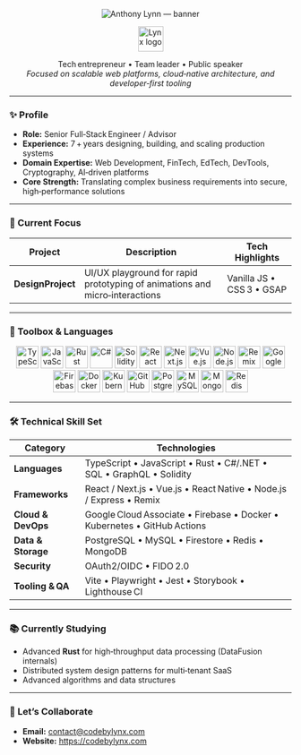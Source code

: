 <!-- README.md for Anthony Lynn (github.com/anthony-lynx) -->

<!-- ----------  HERO  ---------- -->
<p align="center">
  <!-- Animated typing banner -->
  <img
    src="https://readme-typing-svg.herokuapp.com?font=Fira+Code&weight=700&size=24&pause=1000&center=true&vCenter=true&multiline=true&width=780&height=70&lines=Anthony+Lynn;Senior+Full‑Stack+Engineer"
    alt="Anthony Lynn — banner"
/>
</p>

<p align="center">
  <img
    src="https://lynx-pullzone.b-cdn.net/11.png"
    alt="Lynx logo"
    width="45"
    height="45"
  />
</p>


<p align="center">
  Tech entrepreneur • Team leader • Public speaker  
  <br/>
  <em>Focused on scalable web platforms, cloud‑native architecture, and developer‑first tooling</em>
</p>

---

### ✨ Profile
- **Role:** Senior Full‑Stack Engineer / Advisor  
- **Experience:** 7 + years designing, building, and scaling production systems  
- **Domain Expertise:** Web Development, FinTech, EdTech, DevTools, Cryptography, AI‑driven platforms  
- **Core Strength:** Translating complex business requirements into secure, high‑performance solutions  

---

### 🚀 Current Focus
| Project | Description | Tech Highlights |
|---------|-------------|-----------------|
| **DesignProject** | UI/UX playground for rapid prototyping of animations and micro‑interactions | Vanilla JS • CSS 3 • GSAP |

---

### 🧰 Toolbox & Languages
<div align="center">

  <!-- Languages -->
  <img src="https://cdn.jsdelivr.net/gh/devicons/devicon/icons/typescript/typescript-original.svg" height="40" alt="TypeScript"/>
  <img src="https://cdn.jsdelivr.net/gh/devicons/devicon/icons/javascript/javascript-original.svg" height="40" alt="JavaScript"/>
  <img src="https://cdn.jsdelivr.net/gh/devicons/devicon/icons/rust/rust-plain.svg" height="40" alt="Rust"/>
  <img src="https://cdn.jsdelivr.net/gh/devicons/devicon/icons/csharp/csharp-original.svg" height="40" alt="C#"/>
  <img src="https://cdn.jsdelivr.net/gh/devicons/devicon/icons/solidity/solidity-original.svg" height="40" alt="Solidity"/>

  <!-- Frameworks -->
  <img src="https://cdn.jsdelivr.net/gh/devicons/devicon/icons/react/react-original.svg" height="40" alt="React"/>
  <img src="https://cdn.jsdelivr.net/gh/devicons/devicon/icons/nextjs/nextjs-line.svg" height="40" alt="Next.js"/>
  <img src="https://cdn.jsdelivr.net/gh/devicons/devicon/icons/vuejs/vuejs-original.svg" height="40" alt="Vue.js"/>
  <img src="https://cdn.jsdelivr.net/gh/devicons/devicon/icons/nodejs/nodejs-original.svg" height="40" alt="Node.js"/>
  <img src="https://cdn.jsdelivr.net/gh/devicons/devicon/icons/remix/remix-original.svg" height="40" alt="Remix"/>

  <!-- Cloud & DevOps -->
  <img src="https://cdn.jsdelivr.net/gh/devicons/devicon/icons/googlecloud/googlecloud-original.svg" height="40" alt="Google Cloud"/>
  <img src="https://cdn.jsdelivr.net/gh/devicons/devicon/icons/firebase/firebase-plain.svg" height="40" alt="Firebase"/>
  <img src="https://cdn.jsdelivr.net/gh/devicons/devicon/icons/docker/docker-plain.svg" height="40" alt="Docker"/>
  <img src="https://cdn.jsdelivr.net/gh/devicons/devicon/icons/kubernetes/kubernetes-plain.svg" height="40" alt="Kubernetes"/>
  <img src="https://cdn.jsdelivr.net/gh/devicons/devicon/icons/githubactions/githubactions-original.svg" height="40" alt="GitHub Actions"/>

  <!-- Databases -->
  <img src="https://cdn.jsdelivr.net/gh/devicons/devicon/icons/postgresql/postgresql-original.svg" height="40" alt="PostgreSQL"/>
  <img src="https://cdn.jsdelivr.net/gh/devicons/devicon/icons/mysql/mysql-original.svg" height="40" alt="MySQL"/>
  <img src="https://cdn.jsdelivr.net/gh/devicons/devicon/icons/mongodb/mongodb-original.svg" height="40" alt="MongoDB"/>
  <img src="https://cdn.jsdelivr.net/gh/devicons/devicon/icons/redis/redis-original.svg" height="40" alt="Redis"/>

</div>

---

### 🛠 Technical Skill Set
| Category | Technologies |
|----------|--------------|
| **Languages** | TypeScript • JavaScript • Rust • C#/.NET • SQL • GraphQL • Solidity |
| **Frameworks** | React / Next.js • Vue.js • React Native • Node.js / Express • Remix |
| **Cloud & DevOps** | Google Cloud Associate • Firebase • Docker • Kubernetes • GitHub Actions |
| **Data & Storage** | PostgreSQL • MySQL • Firestore • Redis • MongoDB |
| **Security** | OAuth2/OIDC • FIDO 2.0 |
| **Tooling & QA** | Vite • Playwright • Jest • Storybook • Lighthouse CI |

---

### 📚 Currently Studying
- Advanced **Rust** for high‑throughput data processing (DataFusion internals)  
- Distributed system design patterns for multi‑tenant SaaS  
- Advanced algorithms and data structures  

---
### 🤝 Let’s Collaborate
- **Email:** <contact@codebylynx.com>  
- **Website:** <https://codebylynx.com>

